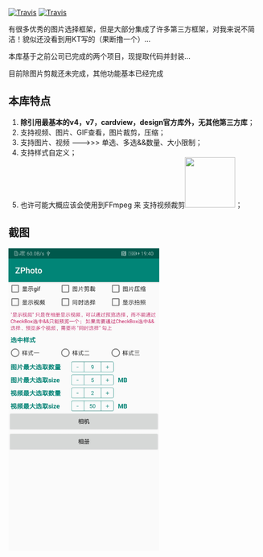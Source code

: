 
[![Travis](https://img.shields.io/badge/ZPhoto-1.0.0-yellowgreen.svg)](https://github.com/zippo88888888/ZPhoto)
[![Travis](https://img.shields.io/badge/API-21%2B-green.svg)](https://github.com/zippo88888888/ZPhoto)

有很多优秀的图片选择框架，但是大部分集成了许多第三方框架，对我来说不简洁！貌似还没看到用KT写的（果断撸一个）...

本库基于之前公司已完成的两个项目，现提取代码并封装...

目前除图片剪裁还未完成，其他功能基本已经完成

## 本库特点

1. **除引用最基本的v4，v7，cardview，design官方库外，无其他第三方库**；
2. 支持视频、图片、GIF查看，图片裁剪，压缩；
3. 支持图片、视频 --->>> 单选、多选&&数量、大小限制；
4. 支持样式自定义；
5. 也许可能大概应该会使用到FFmpeg 来 支持视频裁剪<img src="https://www.google.com/url?sa=i&source=images&cd=&cad=rja&uact=8&ved=2ahUKEwiTorDdvNjhAhVHi7wKHdvYDuoQjRx6BAgBEAU&url=http%3A%2F%2Fwww.fakutownee.cn%2Fxinxian%2Fxinci%2F18652.html&psig=AOvVaw1TVFfPIm3Iw0ZKSkXeAGLk&ust=1555636768121320" width=100px height=100px>；

## 截图
<img src = "app/src/main/assets/ys1.jpg" width = 300px><br><br>

